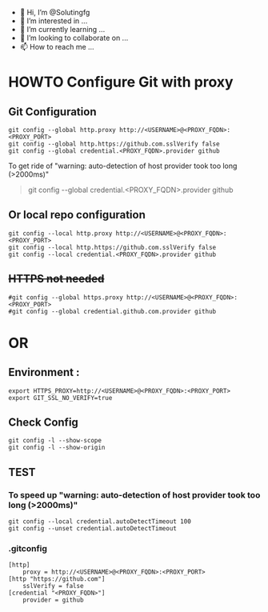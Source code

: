- 👋 Hi, I’m @Solutingfg
- 👀 I’m interested in ...
- 🌱 I’m currently learning ...
- 💞️ I’m looking to collaborate on ...
- 📫 How to reach me ...

<!---
Solutingfg/Solutingfg is a ✨ special ✨ repository because its `README.md` (this file) appears on your GitHub profile.
You can click the Preview link to take a look at your changes.
--->

# HOWTO Configure Git with proxy

## Git Configuration
```
git config --global http.proxy http://<USERNAME>@<PROXY_FQDN>:<PROXY_PORT>
git config --global http.https://github.com.sslVerify false
git config --global credential.<PROXY_FQDN>.provider github
```

To get ride of "warning: auto-detection of host provider took too long (>2000ms)"
> git config --global credential.<PROXY_FQDN>.provider github

## Or local repo configuration
```
git config --local http.proxy http://<USERNAME>@<PROXY_FQDN>:<PROXY_PORT>
git config --local http.https://github.com.sslVerify false
git config --local credential.<PROXY_FQDN>.provider github
```

## ~~HTTPS not needed~~
```
#git config --global https.proxy http://<USERNAME>@<PROXY_FQDN>:<PROXY_PORT>
#git config --global credential.github.com.provider github
```

# OR

## Environment :
```
export HTTPS_PROXY=http://<USERNAME>@<PROXY_FQDN>:<PROXY_PORT>
export GIT_SSL_NO_VERIFY=true
```

## Check Config
```
git config -l --show-scope
git config -l --show-origin
```

## TEST
### To speed up "warning: auto-detection of host provider took too long (>2000ms)"
```
git config --local credential.autoDetectTimeout 100
git config --unset credential.autoDetectTimeout
```

### .gitconfig
```
[http]
	proxy = http://<USERNAME>@<PROXY_FQDN>:<PROXY_PORT>
[http "https://github.com"]
	sslVerify = false
[credential "<PROXY_FQDN>"]
	provider = github
```
